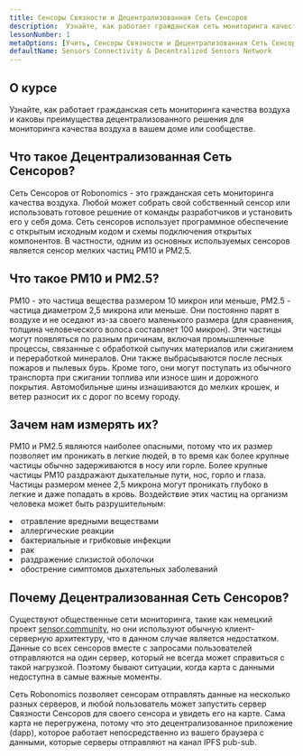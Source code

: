 ```yaml
---
title: Сенсоры Связности и Децентрализованная Сеть Сенсоров
description:  Узнайте, как работает гражданская сеть мониторинга качества воздуха и каковы преимущества децентрализованного решения для мониторинга качества воздуха в вашем доме или сообществе.
lessonNumber: 1
metaOptions: [Учить, Сенсоры Связности и Децентрализованная Сеть Сенсоров]
defaultName: Sensors Connectivity & Decentralized Sensors Network
---
```


## О курсе

Узнайте, как работает гражданская сеть мониторинга качества воздуха и каковы преимущества децентрализованного решения для мониторинга качества воздуха в вашем доме или сообществе.

## Что такое Децентрализованная Сеть Сенсоров?

Сеть Сенсоров от Robonomics - это гражданская сеть мониторинга качества воздуха. Любой может собрать свой собственный сенсор или использовать готовое решение от команды разработчиков и установить его у себя дома. Сеть сенсоров использует программное обеспечение с открытым исходным кодом и схемы подключения открытых компонентов. В частности, одним из основных используемых сенсоров является сенсор мелких частиц PM10 и PM2.5.


## Что такое PM10 и PM2.5?

PM10 - это частица вещества размером 10 микрон или меньше, PM2.5 - частица диаметром 2,5 микрона или меньше. Они постоянно парят в воздухе и не оседают из-за своего маленького размера (для сравнения, толщина человеческого волоса составляет 100 микрон). Эти частицы могут появляться по разным причинам, включая промышленные процессы, связанные с обработкой сыпучих материалов или сжиганием и переработкой минералов. Они также выбрасываются после лесных пожаров и пылевых бурь. Кроме того, они могут поступать из обычного транспорта при сжигании топлива или износе шин и дорожного покрытия. Автомобильные шины изнашиваются до мелких крошек, и ветер разносит их с дорог по всему городу.

## Зачем нам измерять их?

PM10 и PM2.5 являются наиболее опасными, потому что их размер позволяет им проникать в легкие людей, в то время как более крупные частицы обычно задерживаются в носу или горле. Более крупные частицы PM10 раздражают дыхательные пути, нос, горло и глаза. Частицы размером менее 2,5 микрона могут проникать глубоко в легкие и даже попадать в кровь. Воздействие этих частиц на организм человека может быть разрушительным:

<List>

<li>отравление вредными веществами</li>
<li>аллергические реакции</li>
<li>бактериальные и грибковые инфекции</li>
<li>рак</li>
<li>раздражение слизистой оболочки</li>
<li>обострение симптомов дыхательных заболеваний</li>

</List>

## Почему Децентрализованная Сеть Сенсоров?

Существуют общественные сети мониторинга, такие как немецкий проект [sensor.community](https://sensor.community), но они используют обычную клиент-серверную архитектуру, что в данном случае является недостатком. Данные со всех сенсоров вместе с запросами пользователей отправляются на один сервер, который не всегда может справиться с такой нагрузкой. Поэтому бывают ситуации, когда карта с данными недоступна в самые важные моменты.

Сеть Robonomics позволяет сенсорам отправлять данные на несколько разных серверов, и любой пользователь может запустить сервер Связности Сенсоров для своего сенсора и увидеть его на карте. Сама карта не перегружена, потому что это децентрализованное приложение (dapp), которое работает непосредственно из вашего браузера с данными, которые серверы отправляют на канал IPFS pub-sub.